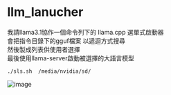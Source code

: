 # llm_lanucher  
我請llama3.1協作一個命令列下的 llama.cpp 選單式啟動器  
會把指令目錄下的gguf檔案 以遞迴方式搜尋  
然後製成列表供使用者選擇  
最後使用llama-server啟動被選擇的大語言模型  
```
./sls.sh  /media/nvidia/sd/
```
![image](https://github.com/user-attachments/assets/51ca0e16-22bf-40bc-8eb2-d5bfde5c16c4)
